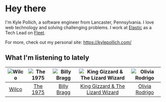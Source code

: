 # Hey there


I'm Kyle Pollich, a software engineer from Lancaster, Pennsylvania. I love web technology and solving challenging problems.
I work at [Elastic](https://www.elastic.co/) as a Tech Lead on [Fleet](https://www.elastic.co/guide/en/fleet/current/fleet-overview.html).

For more, check out my personal site: https://kylepollich.com/

## What I'm listening to lately

<!-- begin artists -->
  |![Wilco](https://i.scdn.co/image/ab6761610000f178b990b82996651d23ab4df7e8)|![The 1975](https://i.scdn.co/image/ab6761610000f17889348336354096fd4e36ca73)|![Billy Bragg](https://i.scdn.co/image/ab6761610000f178c23d0e19d887a9d67a77ea9b)|![King Gizzard & The Lizard Wizard](https://i.scdn.co/image/ab6761610000f178ae21e90221e814c50033133a)|![Olivia Rodrigo](https://i.scdn.co/image/ab6761610000f178e03a98785f3658f0b6461ec4)|
  |:---:|:---:|:---:|:---:|:---:|
  |[Wilco](https://open.spotify.com/artist/2QoU3awHVdcHS8LrZEKvSM)|[The 1975](https://open.spotify.com/artist/3mIj9lX2MWuHmhNCA7LSCW)|[Billy Bragg](https://open.spotify.com/artist/5yXAFDZNUNyO92l5WTImkO)|[King Gizzard & The Lizard Wizard](https://open.spotify.com/artist/6XYvaoDGE0VmRt83Jss9Sn)|[Olivia Rodrigo](https://open.spotify.com/artist/1McMsnEElThX1knmY4oliG)|
<!-- end artists -->
